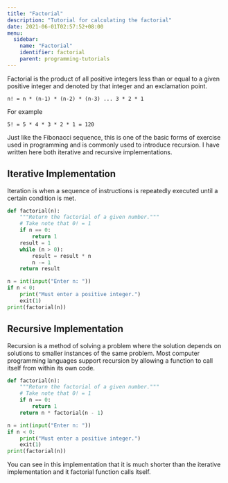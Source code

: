 ```yaml
---
title: "Factorial"
description: "Tutorial for calculating the factorial"
date: 2021-06-01T02:57:52+08:00
menu:
  sidebar:
    name: "Factorial"
    identifier: factorial
    parent: programming-tutorials
---
```


Factorial is the product of all positive integers less than or equal to a given
positive integer and denoted by that integer and an exclamation point. 

```
n! = n * (n-1) * (n-2) * (n-3) ... 3 * 2 * 1
```

For example

```
5! = 5 * 4 * 3 * 2 * 1 = 120
```

Just like the Fibonacci sequence, this is one of the basic forms of exercise 
used in programming and is commonly used to introduce recursion. I have written 
here both iterative and recursive implementations. 


## Iterative Implementation
Iteration is when a sequence of instructions is repeatedly executed until a
certain condition is met.

```python
def factorial(n):
    """Return the factorial of a given number."""
    # Take note that 0! = 1
    if n == 0:
        return 1
    result = 1
    while (n > 0):
        result = result * n
        n -= 1
    return result

n = int(input("Enter n: "))
if n < 0:
    print("Must enter a positive integer.")
    exit(1)
print(factorial(n))
```

## Recursive Implementation
Recursion is a method of solving a problem where the solution depends on
solutions to smaller instances of the same problem. Most computer programming 
languages support recursion by allowing a function to call itself from within 
its own code.

```python
def factorial(n):
    """Return the factorial of a given number."""
    # Take note that 0! = 1
    if n == 0:
        return 1
    return n * factorial(n - 1)

n = int(input("Enter n: "))
if n < 0:
    print("Must enter a positive integer.")
    exit(1)
print(factorial(n))
```

You can see in this implementation that it is much shorter than the iterative
implementation and it factorial function calls itself.
